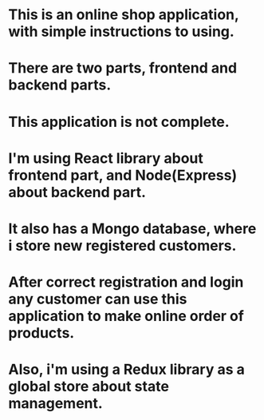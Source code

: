 # This is an online shop application, with simple instructions to using.
# There are two parts, frontend and backend parts.
# This application is not complete.
# I'm using React library about frontend part, and Node(Express) about backend part.
# It also has a Mongo database,  where i store new registered customers.
# After correct registration and login any customer can use this application to make online order of products.
# Also, i'm using a Redux library as a global store about state management.

